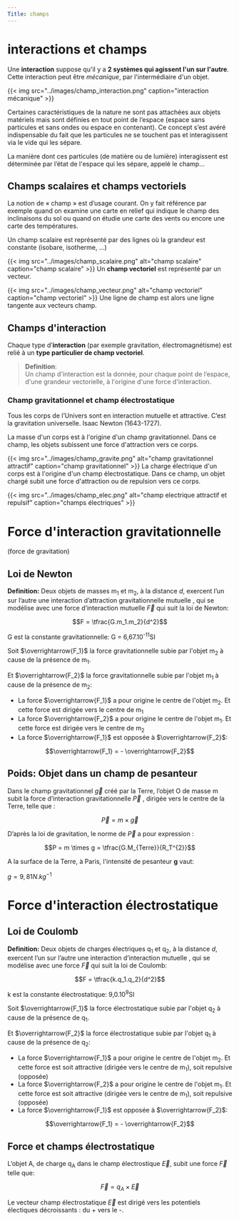 ```yaml
---
Title: champs
---
```


# interactions et champs
Une **interaction** suppose qu'il y a **2 systèmes qui agissent l'un sur l'autre**. Cette interaction peut être *mécanique*, par l'intermédiaire d'un objet.

{{< img src="../images/champ_interaction.png" caption="interaction mécanique" >}}

Certaines caractéristiques de la nature ne sont pas attachées aux objets matériels mais sont définies en tout point de l’espace (espace sans particules et sans ondes ou espace en contenant). Ce concept s’est avéré indispensable du fait que les particules ne se touchent pas et interagissent via le vide qui les sépare. 

La manière dont ces particules (de matière ou de lumière) interagissent est déterminée par l’état de l'espace qui les sépare, appelé le champ…

## Champs scalaires et champs vectoriels
La notion de « champ » est d’usage courant. On y fait référence par exemple quand on examine une carte en relief qui indique le champ des inclinaisons du sol ou quand on étudie une carte des vents ou encore une carte des températures.

Un champ scalaire est représenté par des lignes où la grandeur est constante (isobare, isotherme, ...)

{{< img src="../images/champ_scalaire.png" alt="champ scalaire" caption="champ scalaire" >}}
Un **champ vectoriel** est représenté par un vecteur.

{{< img src="../images/champ_vecteur.png" alt="champ vectoriel" caption="champ vectoriel" >}}
Une ligne de champ est alors une ligne tangente aux vecteurs champ.

## Champs d'interaction
Chaque type d’**interaction** (par exemple gravitation, électromagnétisme) est relié à un **type particulier de champ vectoriel**.

> **Definition**: <br>
Un champ d'interaction est la donnée, pour chaque point de l’espace, d'une grandeur vectorielle, à l'origine d'une force d'interaction.

### Champ gravitationnel et champ électrostatique
Tous les corps de l’Univers sont en interaction mutuelle et attractive. C’est la gravitation universelle. Isaac Newton (1643-1727).

La masse d'un corps est à l'origine d'un champ gravitationnel. Dans ce champ, les objets subissent une force d'attraction vers ce corps.

{{< img src="../images/champ_gravite.png" alt="champ gravitationnel attractif" caption="champ gravitationnel" >}}
La charge électrique d'un corps est à l'origine d'un champ électrostatique. Dans ce champ, un objet chargé subit une force d'attraction ou de repulsion vers ce corps.

{{< img src="../images/champ_elec.png" alt="champ electrique attractif et repulsif" caption="champs électriques" >}}
# Force d'interaction gravitationnelle
(force de gravitation)<br>
## Loi de Newton
**Definition:** Deux objets de masses m<sub>1</sub> et m<sub>2</sub>, à la distance *d*, exercent l’un sur l’autre une interaction d’attraction gravitationnelle mutuelle , qui se modélise avec une force d’interaction mutuelle $\overrightarrow{F}$ qui suit la loi de Newton:

$$F = \tfrac{G.m_1.m_2}{d^2}$$

G est la constante gravitationnelle: G = 6,67.10<sup>-11</sup>SI

Soit $\overrightarrow{F_1}$ la force gravitationnelle subie par l'objet m<sub>2</sub> à cause de la présence de m<sub>1</sub>. 

Et $\overrightarrow{F_2}$ la force gravitationnelle subie par l'objet m<sub>1</sub> à cause de la présence de m<sub>2</sub>:

* La force $\overrightarrow{F_1}$ a pour origine le centre de l'objet m<sub>2</sub>. Et cette force est dirigée vers le centre de m<sub>1</sub>
* La force $\overrightarrow{F_2}$ a pour origine le centre de l'objet m<sub>1</sub>. Et cette force est dirigée vers le centre de m<sub>2</sub>
* La force $\overrightarrow{F_1}$ est opposée à $\overrightarrow{F_2}$:

$$\overrightarrow{F_1} = - \overrightarrow{F_2}$$

## Poids: Objet dans un champ de pesanteur
Dans le champ gravitationnel $\overrightarrow{g}$ créé par la Terre, l’objet O de masse m subit la force d’interaction gravitationnelle $\overrightarrow{P}$ , dirigée vers le centre de la Terre, telle que :

$$\overrightarrow{P} = m \times \overrightarrow{g}$$

D’après la loi de gravitation, le norme de $\overrightarrow{P}$ a pour expression :

$$P = m \times g = \tfrac{G.M_{Terre}}{R_T^{2}}$$

A la surface de la Terre, à Paris, l'intensité de pesanteur **g** vaut:

$g = 9,81 N.kg^{-1}$

# Force d'interaction électrostatique
## Loi de Coulomb
**Definition:** Deux objets de charges électriques q<sub>1</sub> et q<sub>2</sub>, à la distance *d*, exercent l’un sur l’autre une interaction d’interaction mutuelle , qui se modélise avec une force $\overrightarrow{F}$ qui suit la loi de Coulomb:

$$F = \tfrac{k.q_1.q_2}{d^2}$$

k est la constante électrostatique: 9,0.10<sup>9</sup>SI

Soit $\overrightarrow{F_1}$ la force électrostatique subie par l'objet q<sub>2</sub> à cause de la présence de q<sub>1</sub>. 

Et $\overrightarrow{F_2}$ la force électrostatique subie par l'objet q<sub>1</sub> à cause de la présence de q<sub>2</sub>:

* La force $\overrightarrow{F_1}$ a pour origine le centre de l'objet m<sub>2</sub>. Et cette force est soit attractive (dirigée vers le centre de m<sub>1</sub>), soit repulsive (opposée)
* La force $\overrightarrow{F_2}$ a pour origine le centre de l'objet m<sub>1</sub>. Et cette force est soit attractive (dirigée vers le centre de m<sub>1</sub>), soit repulsive (opposée)
* La force $\overrightarrow{F_1}$ est opposée à $\overrightarrow{F_2}$:

$$\overrightarrow{F_1} = - \overrightarrow{F_2}$$

## Force et champs électrostatique
L’objet A, de charge q<sub>A</sub> dans le champ électrostique $\overrightarrow{E}$, subit une force $\overrightarrow{F}$ telle que:

$$\overrightarrow{F} = q_A \times \overrightarrow{E}$$

Le vecteur champ électrostatique $\overrightarrow{E}$ est dirigé vers les potentiels électiques décroissants : du + vers le -.




